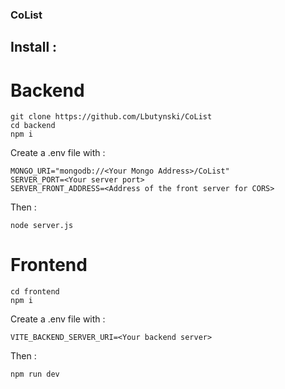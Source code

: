 ### CoList
## Install :
# Backend
```
git clone https://github.com/Lbutynski/CoList
cd backend
npm i
```
Create a .env file with :
```
MONGO_URI="mongodb://<Your Mongo Address>/CoList"
SERVER_PORT=<Your server port>
SERVER_FRONT_ADDRESS=<Address of the front server for CORS>
```
Then :
```
node server.js
```
# Frontend
```
cd frontend
npm i
```
Create a .env file with : 
```
VITE_BACKEND_SERVER_URI=<Your backend server>
```
Then :
```
npm run dev
```
